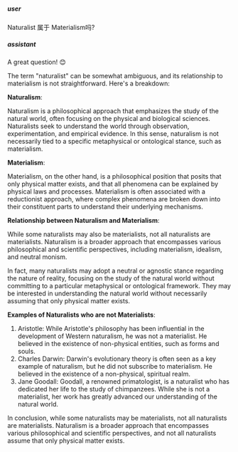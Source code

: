 ##### user
Naturalist 属于 Materialism吗?

##### assistant
A great question! 😊

The term "naturalist" can be somewhat ambiguous, and its relationship to materialism is not straightforward. Here's a breakdown:

**Naturalism**:

Naturalism is a philosophical approach that emphasizes the study of the natural world, often focusing on the physical and biological sciences. Naturalists seek to understand the world through observation, experimentation, and empirical evidence. In this sense, naturalism is not necessarily tied to a specific metaphysical or ontological stance, such as materialism.

**Materialism**:

Materialism, on the other hand, is a philosophical position that posits that only physical matter exists, and that all phenomena can be explained by physical laws and processes. Materialism is often associated with a reductionist approach, where complex phenomena are broken down into their constituent parts to understand their underlying mechanisms.

**Relationship between Naturalism and Materialism**:

While some naturalists may also be materialists, not all naturalists are materialists. Naturalism is a broader approach that encompasses various philosophical and scientific perspectives, including materialism, idealism, and neutral monism.

In fact, many naturalists may adopt a neutral or agnostic stance regarding the nature of reality, focusing on the study of the natural world without committing to a particular metaphysical or ontological framework. They may be interested in understanding the natural world without necessarily assuming that only physical matter exists.

**Examples of Naturalists who are not Materialists**:

1. Aristotle: While Aristotle's philosophy has been influential in the development of Western naturalism, he was not a materialist. He believed in the existence of non-physical entities, such as forms and souls.
2. Charles Darwin: Darwin's evolutionary theory is often seen as a key example of naturalism, but he did not subscribe to materialism. He believed in the existence of a non-physical, spiritual realm.
3. Jane Goodall: Goodall, a renowned primatologist, is a naturalist who has dedicated her life to the study of chimpanzees. While she is not a materialist, her work has greatly advanced our understanding of the natural world.

In conclusion, while some naturalists may be materialists, not all naturalists are materialists. Naturalism is a broader approach that encompasses various philosophical and scientific perspectives, and not all naturalists assume that only physical matter exists.